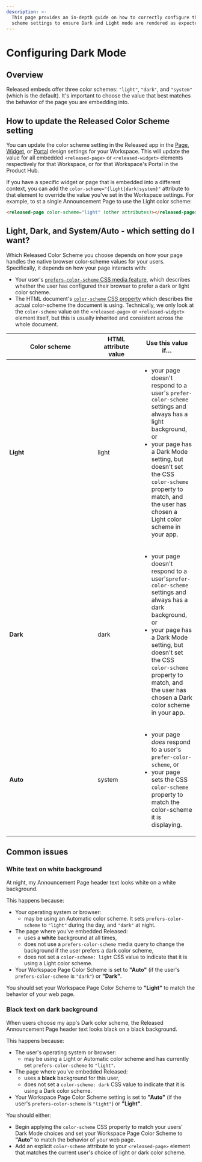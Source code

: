 ```yaml
---
description: >-
  This page provides an in-depth guide on how to correctly configure the color
  scheme settings to ensure Dark and Light mode are rendered as expected.
---
```


# Configuring Dark Mode

## Overview

Released embeds offer three color schemes: `"light"`, `"dark"`, and `"system"` (which is the default). It's important to choose the value that best matches the behavior of the page you are embedding into.

## How to update the Released Color Scheme setting

You can update the color scheme setting in the Released app in the [Page](../workspace/settings/design/announcement-page.md), [Widget](../workspace/settings/design/widget.md), or [Portal](../workspace/settings/design/portal.md) design settings for your Workspace. This will update the value for all embedded `<released-page>` or `<released-widget>` elements respectively for that Workspace, or for that Workspace's Portal in the Product Hub.

If you have a specific widget or page that is embedded into a different context, you can add the `color-scheme="{light|dark|system}"` attribute to that element to override the value you've set in the Workspace settings. For example, to st a single Announcement Page to use the Light color scheme:

```html
<released-page color-scheme="light" (other attributes)></released-page>
```

## Light, Dark, and System/Auto - which setting do I want?

Which Released Color Scheme you choose depends on how your page handles the native browser color-scheme values for your users. Specifically, it depends on how your page interacts with:

* Your user's [`prefers-color-scheme` CSS media feature](https://developer.mozilla.org/en-US/docs/Web/CSS/@media/prefers-color-scheme), which describes whether the user has configured their browser to prefer a dark or light color scheme.
* The HTML document's [`color-scheme` CSS property](https://developer.mozilla.org/en-US/docs/Web/CSS/color-scheme) which describes the actual color-scheme the document is using. Technically, we only look at the `color-scheme` value on the `<released-page>` or `<released-widget>` element itself, but this is usually inherited and consistent across the whole document.

<table><thead><tr><th width="219">Color scheme</th><th width="100">HTML attribute value</th><th>Use this value if…</th></tr></thead><tbody><tr><td><strong>Light</strong></td><td>light</td><td><ul><li>your page doesn't respond to a user's <code>prefer-color-scheme</code> settings and always has a light background, or</li><li>your page has a Dark Mode setting, but doesn't set the CSS <code>color-scheme</code> property to match, and the user has chosen a Light color scheme in your app.</li></ul></td></tr><tr><td><strong>Dark</strong></td><td>dark</td><td><ul><li>your page doesn't respond to a user's<code>prefer-color-scheme</code> settings and always has a dark background, or</li><li>your page has a Dark Mode setting, but doesn't set the CSS <code>color-scheme</code> property to match, and the user has chosen a Dark color scheme in your app.</li></ul></td></tr><tr><td><strong>Auto</strong></td><td>system</td><td><ul><li>your page <em>does</em> respond to a user's <code>prefer-color-scheme</code>, or</li><li>your page sets the CSS <code>color-scheme</code> property to match the color-scheme it is displaying.</li></ul></td></tr></tbody></table>

## Common issues

### White text on white background

At night, my Announcement Page header text looks white on a white background.

This happens because:

* Your operating system or browser:
  * may be using an Automatic color scheme. It sets `prefers-color-scheme` to `"light"` during the day, and `"dark"` at night.
* The page where you've embedded Released:
  * uses a **white** background at all times,
  * does not use a `prefers-color-scheme` media query to change the background if the user prefers a dark color scheme,
  * does not set a `color-scheme: light` CSS value to indicate that it is using a Light color scheme.
* Your Workspace Page Color Scheme is set to **"Auto"** (if the user's `prefers-color-scheme` is `"dark"`) or **"Dark"**.

You should set your Workspace Page Color Scheme to **"Light"** to match the behavior of your web page.

### Black text on dark background

When users choose my app's Dark color scheme, the Released Announcement Page header text looks black on a black background.

This happens because:

* The user's operating system or browser:
  * may be using a Light or Automatic color scheme and has currently set `prefers-color-scheme` to `"light"`.
* The page where you've embedded Released:
  * uses a **black** background for this user,
  * does not set a `color-scheme: dark` CSS value to indicate that it is using a Dark color scheme.
* Your Workspace Page Color Scheme setting is set to **"Auto"** (if the user's `prefers-color-scheme` is `"light"`) or **"Light"**.

You should either:

* Begin applying the `color-scheme` CSS property to match your users' Dark Mode choices and set your Workspace Page Color Scheme to **"Auto"** to match the behavior of your web page.
* Add an explicit `color-scheme` attribute to your `<released-page>` element that matches the current user's choice of light or dark color scheme.
